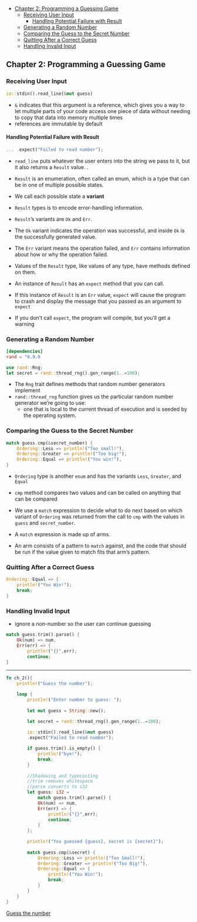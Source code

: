 - [Chapter 2: Programming a Guessing Game](#chapter-2-programming-a-guessing-game)
	- [Receiving User Input](#receiving-user-input)
		- [Handling Potential Failure with Result](#handling-potential-failure-with-result)
	- [Generating a Random Number](#generating-a-random-number)
	- [Comparing the Guess to the Secret Number](#comparing-the-guess-to-the-secret-number)
	- [Quitting After a Correct Guess](#quitting-after-a-correct-guess)
	- [Handling Invalid Input](#handling-invalid-input)

## Chapter 2: Programming a Guessing Game

### Receiving User Input

```rs
io::stdin().read_line(&mut guess)
```

- `&` indicates that this argument is a reference, which gives you a way to let multiple parts of your code access one piece of data without needing to copy that data into memory multiple times
- references are immutable by default

#### Handling Potential Failure with Result 

```rs 
... .expect("Failed to read number");
```

- `read_line` puts whatever the user enters into the string we pass to it, but it also returns a `Result` value. .

- `Result` is an enumeration, often called an enum, which is a type that can be in one of multiple possible states. 

- We call each possible state a **variant** 

- `Result` types is to encode error-handling information.

- `Result`’s variants are `Ok` and `Err`. 

- The `Ok` variant indicates the operation was successful, and inside `Ok` is the successfully generated value. 

- The `Err` variant means the operation failed, and `Err` contains information about how or why the operation failed.

- Values of the `Result` type, like values of any type, have methods defined on them. 

- An instance of `Result` has an `expect` method that you can call.
 
- If this instance of `Result` is an `Err` value, `expect` will cause the program to crash and display the message that you passed as an argument to `expect`

- If you don’t call `expect`, the program will compile, but you’ll get a warning

### Generating a Random Number

```toml 
[dependencies]
rand = "0.9.0
```

```rs 
use rand::Rng;
let secret = rand::thread_rng().gen_range(1..=100);
```

-  The `Rng` trait defines methods that random number generators implement
-  `rand::thread_rng` function gives us the particular random
number generator we’re going to use: 
   - one that is local to the current thread of execution and is seeded by the operating system. 

### Comparing the Guess to the Secret Number 

```rs 
match guess.cmp(&secret_number) {
	Ordering::Less => println!("Too small!"),
	Ordering::Greater => println!("Too big!"),
	Ordering::Equal => println!("You win!"),
}
```

- `Ordering` type is another `enum` and has the variants `Less`, `Greater`, and `Equal`

- `cmp` method compares two values and can be called on anything that can be compared
  
- We use a `match` expression to decide what to do next based on which variant of `Ordering` was returned from the call to `cmp` with the values in `guess` and `secret_number`.

- A `match` expression is made up of arms. 

- An arm consists of a pattern to `match` against, and the code that should be run if the value given to match fits that arm’s pattern.

### Quitting After a Correct Guess 

```rs 
Ordering::Equal => {
	println!("You Win!");
	break;
}
```

### Handling Invalid Input

- ignore a non-number so the user can continue guessing

```rs 
match guess.trim().parse() {
	Ok(num) => num,
	Err(err) => {
		println!("{}",err);
		continue;
}
```

---

```rust
fn ch_2(){
	println!("Guess the number");

	loop {
		println!("Enter number to guess: ");
	
		let mut guess = String::new();

		let secret = rand::thread_rng().gen_range(1..=100);
			
		io::stdin().read_line(&mut guess)
		.expect("Failed to read number");

		if guess.trim().is_empty() {
			println!("bye!");
			break;
		} 
		
		//Shadowing and typecasting
		//trim removes whitespace
		//parse converts to i32
		let guess: i32 = 
			match guess.trim().parse() {
			Ok(num) => num,
			Err(err) => {
				println!("{}",err);
				continue;
			}
		};
		
		println!("You guessed {guess}, secret is {secret}");
		
		match guess.cmp(&secret) {
			Ordering::Less => println!("Too Small!"),
			Ordering::Greater => println!("Too Big!"),
			Ordering::Equal => {
				println!("You Win!");
				break;
			}
		}
	}
}

```

[Guess the number](https://play.rust-lang.org/?version=stable&mode=debug&edition=2021&gist=d9f8003be0fb2981441e32477f85d9b4)